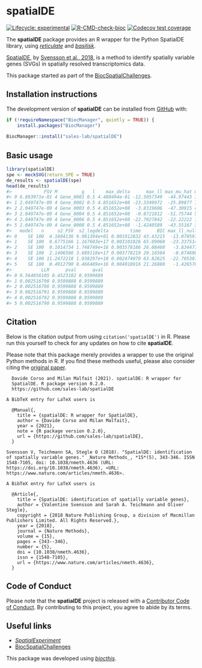 
<!-- README.md is generated from README.Rmd. Please edit that file -->

# spatialDE

<!-- badges: start -->

[![Lifecycle:
experimental](https://img.shields.io/badge/lifecycle-experimental-orange.svg)](https://www.tidyverse.org/lifecycle/#experimental)
[![R-CMD-check-bioc](https://github.com/sales-lab/spatialDE/workflows/R-CMD-check-bioc/badge.svg)](https://github.com/sales-lab/spatialDE/actions)
[![Codecov test
coverage](https://codecov.io/gh/sales-lab/spatialDE/branch/main/graph/badge.svg)](https://codecov.io/gh/sales-lab/spatialDE?branch=main)
<!-- badges: end -->

The **spatialDE** package provides an R wrapper for the Python SpatialDE
library, using
*[reticulate](https://CRAN.R-project.org/package=reticulate)* and
*[basilisk](https://bioconductor.org/packages/3.13/basilisk)*.

[SpatialDE](https://github.com/Teichlab/SpatialDE), by [Svensson et al.,
2018](https://doi.org/10.1038/nmeth.4636), is a method to identify
spatially variable genes (SVGs) in spatially resolved transcriptomics
data.

This package started as part of the
[BiocSpatialChallenges](https://helenalc.github.io/BiocSpatialChallenges/index.html).

## Installation instructions

<!-- Get the latest stable `R` release from [CRAN](http://cran.r-project.org/). Then install `spatialDE` using from [Bioconductor](http://bioconductor.org/) the following code: -->
<!-- ```{r 'install', eval = FALSE} -->
<!-- if (!requireNamespace("BiocManager", quietly = TRUE)) { -->
<!--     install.packages("BiocManager") -->
<!-- } -->
<!-- BiocManager::install("spatialDE") -->
<!-- ``` -->

The development version of **spatialDE** can be installed from
[GitHub](https://github.com/sales-lab/spatialDE) with:

``` r
if (!requireNamespace("BiocManager", quietly = TRUE)) {
    install.packages("BiocManager")
    
BiocManager::install("sales-lab/spatialDE")
```

## Basic usage

``` r
library(spatialDE)
spe <- mockSVG(return_SPE = TRUE)
de_results <- spatialDE(spe)
head(de_results)
#>            FSV M         g   l    max_delta      max_ll max_mu_hat max_s2_t_hat
#> 0 6.893971e-01 4 Gene_0001 0.5 4.480494e-01 -12.5057349  -44.97443 1.016237e+03
#> 1 2.049747e-09 4 Gene_0002 0.5 4.851652e+08 -23.3349972  -25.89877 1.382703e-06
#> 2 2.049747e-09 4 Gene_0003 0.5 4.851652e+08  -3.8319606  -47.30915 4.613312e-06
#> 3 2.049747e-09 4 Gene_0004 0.5 4.851652e+08  -0.8721812  -51.75744 5.521607e-06
#> 4 2.049747e-09 4 Gene_0006 0.5 4.851652e+08 -22.7027842  -22.22222 1.018043e-06
#> 5 2.049747e-09 4 Gene_0008 0.5 4.851652e+08  -1.4240589  -43.55167 3.909613e-06
#>   model   n     s2_FSV  s2_logdelta        time      BIC max_ll_null
#> 0    SE 100  4.1604136 9.981394e+01 0.001912832 43.43215  -13.070591
#> 1    SE 100  0.6775166 1.167603e+17 0.003101826 65.09068  -23.337514
#> 2    SE 100  0.1014734 1.748749e+16 0.003578186 26.08460   -3.834477
#> 3    SE 100  2.1406586 3.689118e+17 0.003778219 20.16504   -0.874698
#> 4    SE 100 11.2472218 1.938297e+18 0.002474070 63.82625  -22.705301
#> 5    SE 100  0.4912790 8.466489e+16 0.004010916 21.26880   -1.426576
#>           LLR      pval      qval
#> 0 0.564856105 0.4523102 0.9599889
#> 1 0.002516790 0.9599888 0.9599889
#> 2 0.002516786 0.9599888 0.9599889
#> 3 0.002516791 0.9599888 0.9599889
#> 4 0.002516792 0.9599888 0.9599889
#> 5 0.002516790 0.9599888 0.9599889
```

## Citation

<!-- TODO: update once pkg on BioC -->

Below is the citation output from using `citation('spatialDE')` in R.
Please run this yourself to check for any updates on how to cite
**spatialDE**.

Please note that this package merely provides a wrapper to use the
original Python methods in R. If you find these methods useful, please
also consider citing the [original
paper](https://doi.org/10.1038/nmeth.4636).


      Davide Corso and Milan Malfait (2021). spatialDE: R wrapper for
      SpatialDE. R package version 0.2.0.
      https://github.com/sales-lab/spatialDE

    A BibTeX entry for LaTeX users is

      @Manual{,
        title = {spatialDE: R wrapper for SpatialDE},
        author = {Davide Corso and Milan Malfait},
        year = {2021},
        note = {R package version 0.2.0},
        url = {https://github.com/sales-lab/spatialDE},
      }

    Svensson V, Teichmann SA, Stegle O (2018). "SpatialDE: identification
    of spatially variable genes." _Nature Methods_, *15*(5), 343-346. ISSN
    1548-7105, doi: 10.1038/nmeth.4636 (URL:
    https://doi.org/10.1038/nmeth.4636), <URL:
    https://www.nature.com/articles/nmeth.4636>.

    A BibTeX entry for LaTeX users is

      @Article{,
        title = {SpatialDE: identification of spatially variable genes},
        author = {Valentine Svensson and Sarah A. Teichmann and Oliver Stegle},
        copyright = {2018 Nature Publishing Group, a division of Macmillan Publishers Limited. All Rights Reserved.},
        year = {2018},
        journal = {Nature Methods},
        volume = {15},
        pages = {343--346},
        number = {5},
        doi = {10.1038/nmeth.4636},
        issn = {1548-7105},
        url = {https://www.nature.com/articles/nmeth.4636},
      }

## Code of Conduct

Please note that the **spatialDE** project is released with a
[Contributor Code of
Conduct](https://contributor-covenant.org/version/2/0/CODE_OF_CONDUCT.html).
By contributing to this project, you agree to abide by its terms.

## Useful links

-   *[SpatialExperiment](https://bioconductor.org/packages/3.13/SpatialExperiment)*
-   [BiocSpatialChallenges](https://helenalc.github.io/BiocSpatialChallenges/index.html)

This package was developed using
*[biocthis](https://bioconductor.org/packages/3.13/biocthis)*.
